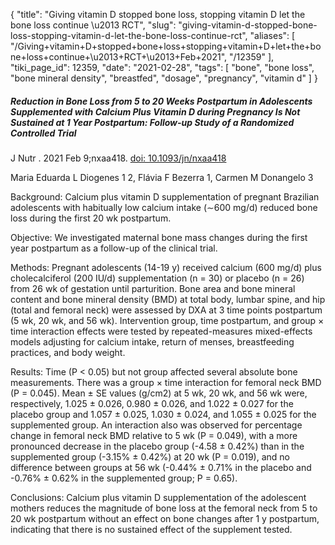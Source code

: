{
    "title": "Giving vitamin D stopped bone loss, stopping vitamin D let the bone loss continue \u2013 RCT",
    "slug": "giving-vitamin-d-stopped-bone-loss-stopping-vitamin-d-let-the-bone-loss-continue-rct",
    "aliases": [
        "/Giving+vitamin+D+stopped+bone+loss+stopping+vitamin+D+let+the+bone+loss+continue+\u2013+RCT+\u2013+Feb+2021",
        "/12359"
    ],
    "tiki_page_id": 12359,
    "date": "2021-02-28",
    "tags": [
        "bone",
        "bone loss",
        "bone mineral density",
        "breastfed",
        "dosage",
        "pregnancy",
        "vitamin d"
    ]
}


##### Reduction in Bone Loss from 5 to 20 Weeks Postpartum in Adolescents Supplemented with Calcium Plus Vitamin D during Pregnancy Is Not Sustained at 1 Year Postpartum: Follow-up Study of a Randomized Controlled Trial

J Nutr . 2021 Feb 9;nxaa418. [doi: 10.1093/jn/nxaa418](https://doi.org/10.1093/jn/nxaa418)

Maria Eduarda L Diogenes 1 2, Flávia F Bezerra 1, Carmen M Donangelo 3

Background: Calcium plus vitamin D supplementation of pregnant Brazilian adolescents with habitually low calcium intake (∼600 mg/d) reduced bone loss during the first 20 wk postpartum.

Objective: We investigated maternal bone mass changes during the first year postpartum as a follow-up of the clinical trial.

Methods: Pregnant adolescents (14-19 y) received calcium (600 mg/d) plus cholecalciferol (200 IU/d) supplementation (n = 30) or placebo (n = 26) from 26 wk of gestation until parturition. Bone area and bone mineral content and bone mineral density (BMD) at total body, lumbar spine, and hip (total and femoral neck) were assessed by DXA at 3 time points postpartum (5 wk, 20 wk, and 56 wk). Intervention group, time postpartum, and group × time interaction effects were tested by repeated-measures mixed-effects models adjusting for calcium intake, return of menses, breastfeeding practices, and body weight.

Results: Time (P < 0.05) but not group affected several absolute bone measurements. There was a group × time interaction for femoral neck BMD (P = 0.045). Mean ± SE values (g/cm2) at 5 wk, 20 wk, and 56 wk were, respectively, 1.025 ± 0.026, 0.980 ± 0.026, and 1.022 ± 0.027 for the placebo group and 1.057 ± 0.025, 1.030 ± 0.024, and 1.055 ± 0.025 for the supplemented group. An interaction also was observed for percentage change in femoral neck BMD relative to 5 wk (P = 0.049), with a more pronounced decrease in the placebo group (-4.58 ± 0.42%) than in the supplemented group (-3.15% ± 0.42%) at 20 wk (P = 0.019), and no difference between groups at 56 wk (-0.44% ± 0.71% in the placebo and -0.76% ± 0.62% in the supplemented group; P = 0.65).

Conclusions: Calcium plus vitamin D supplementation of the adolescent mothers reduces the magnitude of bone loss at the femoral neck from 5 to 20 wk postpartum without an effect on bone changes after 1 y postpartum, indicating that there is no sustained effect of the supplement tested.